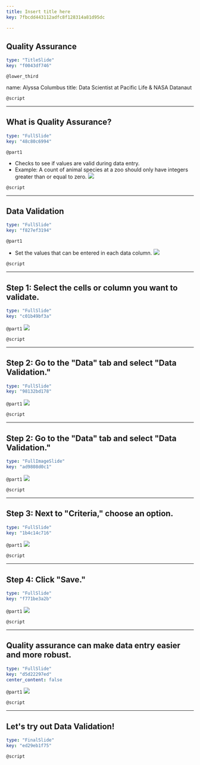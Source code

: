 ```yaml
---
title: Insert title here
key: 7fbcdd443112adfc8f128314a81d95dc

---
```

## Quality Assurance

```yaml
type: "TitleSlide"
key: "f0043df746"
```

`@lower_third`

name: Alyssa Columbus
title: Data Scientist at Pacific Life & NASA Datanaut


`@script`



---
## What is Quality Assurance?

```yaml
type: "FullSlide"
key: "48c80c6994"
```

`@part1`
- Checks to see if values are valid during data entry.
- Example: A count of animal species at a zoo should only have integers greater than or equal to zero.
![](https://images-na.ssl-images-amazon.com/images/I/71BI30To73L._SX355_.jpg)


`@script`



---
## Data Validation

```yaml
type: "FullSlide"
key: "f827ef3194"
```

`@part1`
- Set the values that can be entered in each data column.
![](https://www.klipfolio.com/sites/default/files/blog/google-sheets-blog-banner.png)


`@script`



---
## Step 1: Select the cells or column you want to validate.

```yaml
type: "FullSlide"
key: "c01b49bf3a"
```

`@part1`
![](image-url)


`@script`



---
## Step 2: Go to the "Data" tab and select "Data Validation."

```yaml
type: "FullSlide"
key: "98132bd178"
```

`@part1`
![](image-url)


`@script`



---
## Step 2: Go to the "Data" tab and select "Data Validation."

```yaml
type: "FullImageSlide"
key: "ad9808d0c1"
```

`@part1`
![](image-url)


`@script`



---
## Step 3: Next to "Criteria," choose an option.

```yaml
type: "FullSlide"
key: "1b4c14c716"
```

`@part1`
![](image-url)


`@script`



---
## Step 4: Click "Save."

```yaml
type: "FullSlide"
key: "f771be3a2b"
```

`@part1`
![](image-url)


`@script`



---
## Quality assurance can make data entry easier and more robust.

```yaml
type: "FullSlide"
key: "d5d22297ed"
center_content: false
```

`@part1`
![](image-url)


`@script`



---
## Let's try out Data Validation!

```yaml
type: "FinalSlide"
key: "ed29eb1f75"
```

`@script`


